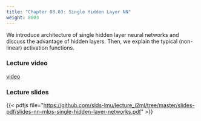 ```yaml
---
title: "Chapter 08.03: Single Hidden Layer NN"
weight: 8003
---
```

We introduce architecture of single hidden layer neural networks and discuss the advantage of hidden layers. Then, we explain the typical (non-linear) activation
functions.

<!--more-->

### Lecture video

[video](https://drive.google.com/file/d/1OL3RSWHPvwzt1dDJ6DlZ6Md6cVUX0MST/view?usp=sharing)

### Lecture slides

{{< pdfjs file="https://github.com/slds-lmu/lecture_i2ml/tree/master/slides-pdf/slides-nn-mlps-single-hidden-layer-networks.pdf" >}}
